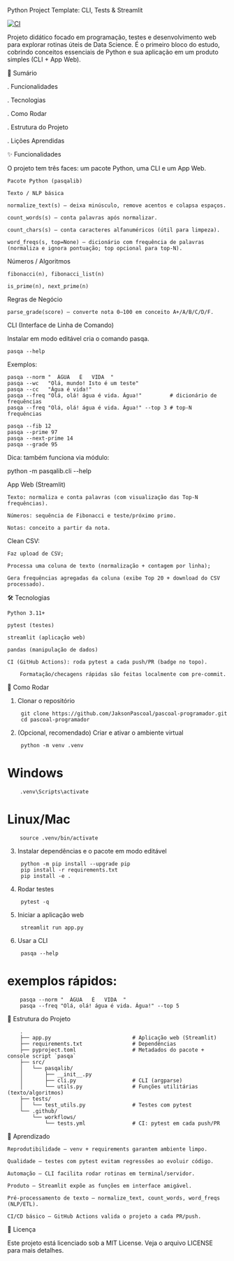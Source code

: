 Python Project Template: CLI, Tests & Streamlit

[![CI](https://github.com/JaksonPascoal/pascoal-programador/actions/workflows/tests.yml/badge.svg?branch=main)](https://github.com/JaksonPascoal/pascoal-programador/actions/workflows/tests.yml)

Projeto didático focado em programação, testes e desenvolvimento web para explorar rotinas úteis de Data Science.
É o primeiro bloco do estudo, cobrindo conceitos essenciais de Python e sua aplicação em um produto simples (CLI + App Web).

📝 Sumário

. Funcionalidades

. Tecnologias

. Como Rodar

. Estrutura do Projeto

. Lições Aprendidas

✨ Funcionalidades

O projeto tem três faces: um pacote Python, uma CLI e um App Web.

    Pacote Python (pasqalib)

    Texto / NLP básica

    normalize_text(s) — deixa minúsculo, remove acentos e colapsa espaços.

    count_words(s) — conta palavras após normalizar.

    count_chars(s) — conta caracteres alfanuméricos (útil para limpeza).

    word_freqs(s, top=None) — dicionário com frequência de palavras (normaliza e ignora pontuação; top opcional para top-N).

Números / Algoritmos

    fibonacci(n), fibonacci_list(n)

    is_prime(n), next_prime(n)

Regras de Negócio

    parse_grade(score) — converte nota 0–100 em conceito A+/A/B/C/D/F.

CLI (Interface de Linha de Comando)

Instalar em modo editável cria o comando pasqa.

    pasqa --help

Exemplos:

    pasqa --norm "  ÁGUA   É   VIDA  "
    pasqa --wc   "Olá, mundo! Isto é um teste"
    pasqa --cc   "Água é vida!"
    pasqa --freq "Olá, olá! água é vida. Água!"         # dicionário de frequências
    pasqa --freq "Olá, olá! água é vida. Água!" --top 3 # top-N frequências

    pasqa --fib 12
    pasqa --prime 97
    pasqa --next-prime 14
    pasqa --grade 95

Dica: também funciona via módulo:

python -m pasqalib.cli --help

App Web (Streamlit)

    Texto: normaliza e conta palavras (com visualização das Top-N frequências).

    Números: sequência de Fibonacci e teste/próximo primo.

    Notas: conceito a partir da nota.

Clean CSV:

    Faz upload de CSV;

    Processa uma coluna de texto (normalização + contagem por linha);

    Gera frequências agregadas da coluna (exibe Top 20 + download do CSV processado).

🛠️ Tecnologias

    Python 3.11+

    pytest (testes)

    streamlit (aplicação web)

    pandas (manipulação de dados)

    CI (GitHub Actions): roda pytest a cada push/PR (badge no topo).

        Formatação/checagens rápidas são feitas localmente com pre-commit.

🚀 Como Rodar
1) Clonar o repositório

        git clone https://github.com/JaksonPascoal/pascoal-programador.git
        cd pascoal-programador

2) (Opcional, recomendado) Criar e ativar o ambiente virtual

        python -m venv .venv
# Windows
        .venv\Scripts\activate
# Linux/Mac
        source .venv/bin/activate

3) Instalar dependências e o pacote em modo editável

        python -m pip install --upgrade pip
        pip install -r requirements.txt
        pip install -e .

4) Rodar testes

        pytest -q

5) Iniciar a aplicação web

        streamlit run app.py

6) Usar a CLI

        pasqa --help
# exemplos rápidos:
        pasqa --norm "  ÁGUA   É   VIDA  "
        pasqa --freq "Olá, olá! água é vida. Água!" --top 5

📂 Estrutura do Projeto

        .
        ├── app.py                          # Aplicação web (Streamlit)
        ├── requirements.txt                # Dependências
        ├── pyproject.toml                  # Metadados do pacote + console script `pasqa`
        ├── src/
        │   └── pasqalib/
        │       ├── __init__.py
        │       ├── cli.py                  # CLI (argparse)
        │       └── utils.py                # Funções utilitárias (texto/algoritmos)
        ├── tests/
        │   └── test_utils.py               # Testes com pytest
        └── .github/
            └── workflows/
                └── tests.yml               # CI: pytest em cada push/PR


🧠 Aprendizado

    Reprodutibilidade — venv + requirements garantem ambiente limpo.

    Qualidade — testes com pytest evitam regressões ao evoluir código.

    Automação — CLI facilita rodar rotinas em terminal/servidor.

    Produto — Streamlit expõe as funções em interface amigável.

    Pré-processamento de texto — normalize_text, count_words, word_freqs (NLP/ETL).

    CI/CD básico — GitHub Actions valida o projeto a cada PR/push.

📄 Licença

Este projeto está licenciado sob a MIT License.
Veja o arquivo LICENSE para mais detalhes.









 
